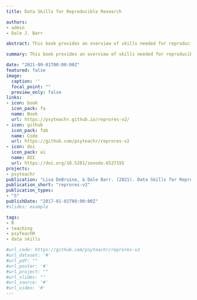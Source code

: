 ```yaml
---
title: Data Skills for Reproducible Research

authors:
- admin
- Dale J. Barr

abstract: This book provides an overview of skills needed for reproducible research and open science using the statistical programming language R and tidyverse packages. It covers data visualisation, data tidying and wrangling, archiving, iteration and functions, probability and data simulations, general linear models, and reproducible workflows.

summary: This book provides an overview of skills needed for reproducible research and open science using the statistical programming language R and tidyverse packages. It covers data visualisation, data tidying and wrangling, archiving, iteration and functions, probability and data simulations, general linear models, and reproducible workflows.

date: "2021-09-01T00:00:00Z"
featured: false
image:
  caption: ''
  focal_point: ""
  preview_only: false
links:
- icon: book
  icon_pack: fa
  name: Book
  url: https://psyteachr.github.io/reprores-v2/
- icon: github
  icon_pack: fab
  name: Code
  url: https://github.com/psyteachr/reprores-v2
- icon: doi
  icon_pack: ai
  name: DOI
  url: https://doi.org/10.5281/zenodo.6527195
projects:
- psyteachr
publication: "Lisa DeBruine, & Dale Barr. (2021). Data Skills for Reproducible Research (2.0.0). Zenodo. https://doi.org/10.5281/zenodo.6527195"
publication_short: "reprores-v2"
publication_types: 
- "5"
publishDate: "2017-01-01T00:00:00Z"
#slides: example

tags:
- R
- teaching
- psyTeachR
- data skills

#url_code: https://github.com/psyteachr/reprores-v2
#url_dataset: '#'
#url_pdf: ""
#url_poster: '#'
#url_project: ""
#url_slides: ""
#url_source: '#'
#url_video: '#'
---
```

